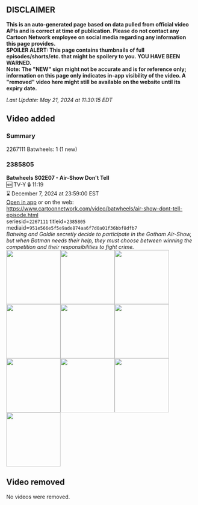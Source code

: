 ## DISCLAIMER
**This is an auto-generated page based on data pulled from official video APIs and is correct at time of publication. Please do not contact any Cartoon Network employee on social media regarding any information this page provides.**  
**SPOILER ALERT: This page contains thumbnails of full episodes/shorts/etc. that might be spoilery to you. YOU HAVE BEEN WARNED.**  
**Note: The "NEW" sign might not be accurate and is for reference only; information on this page only indicates in-app visibility of the video. A "removed" video here might still be available on the website until its expiry date.**  

_Last Update: May 21, 2024 at 11:30:15 EDT_
## Video added
### Summary
2267111 Batwheels: 1 (1 new)  
### 2385805
**Batwheels S02E07 - Air-Show Don't Tell**  
🆕 TV-Y 🔒 11:19  
⌛ December 7, 2024 at 23:59:00 EST  
[Open in app](https://cnvideo.sercomkc.org/redirector.html?type=cnapp&seriesid=1000000000093702&titleid=2385805&mediaid=951e566e5f5e9ade874aa6f7d0a01f36bbf8dfb7) or on the web: https://www.cartoonnetwork.com/video/batwheels/air-show-dont-tell-episode.html  
seriesid=`2267111` titleid=`2385805` mediaid=`951e566e5f5e9ade874aa6f7d0a01f36bbf8dfb7`  
_Batwing and Goldie secretly decide to participate in the Gotham Air-Show, but when Batman needs their help, they must choose between winning the competition and their responsibilities to fight crime._  
<a href="https://s3.amazonaws.com/cartoonorchestrator/2385805_001_1280x720.jpg"><img src="https://s3.amazonaws.com/cartoonorchestrator/2385805_001_640x360.jpg" height="144px" /></a><a href="https://s3.amazonaws.com/cartoonorchestrator/2385805_002_1280x720.jpg"><img src="https://s3.amazonaws.com/cartoonorchestrator/2385805_002_640x360.jpg" height="144px" /></a><a href="https://s3.amazonaws.com/cartoonorchestrator/2385805_003_1280x720.jpg"><img src="https://s3.amazonaws.com/cartoonorchestrator/2385805_003_640x360.jpg" height="144px" /></a><a href="https://s3.amazonaws.com/cartoonorchestrator/2385805_004_1280x720.jpg"><img src="https://s3.amazonaws.com/cartoonorchestrator/2385805_004_640x360.jpg" height="144px" /></a><a href="https://s3.amazonaws.com/cartoonorchestrator/2385805_005_1280x720.jpg"><img src="https://s3.amazonaws.com/cartoonorchestrator/2385805_005_640x360.jpg" height="144px" /></a><a href="https://s3.amazonaws.com/cartoonorchestrator/2385805_006_1280x720.jpg"><img src="https://s3.amazonaws.com/cartoonorchestrator/2385805_006_640x360.jpg" height="144px" /></a><a href="https://s3.amazonaws.com/cartoonorchestrator/2385805_007_1280x720.jpg"><img src="https://s3.amazonaws.com/cartoonorchestrator/2385805_007_640x360.jpg" height="144px" /></a><a href="https://s3.amazonaws.com/cartoonorchestrator/2385805_008_1280x720.jpg"><img src="https://s3.amazonaws.com/cartoonorchestrator/2385805_008_640x360.jpg" height="144px" /></a><a href="https://s3.amazonaws.com/cartoonorchestrator/2385805_009_1280x720.jpg"><img src="https://s3.amazonaws.com/cartoonorchestrator/2385805_009_640x360.jpg" height="144px" /></a><a href="https://s3.amazonaws.com/cartoonorchestrator/2385805_010_1280x720.jpg"><img src="https://s3.amazonaws.com/cartoonorchestrator/2385805_010_640x360.jpg" height="144px" /></a>
## Video removed
No videos were removed.  

